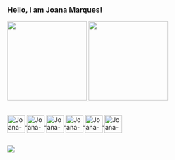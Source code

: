 ### Hello, I am Joana Marques!


<div> 
    <a href="https://github.com/joanapmarq">
    <image height="180em" src="https://github-readme-stats.vercel.app/api?username=joanapmarq&show_icons=true&theme=radical&include_all_commits=true&count_private=true"/>
      <image height="180em" src="https://github-readme-stats.vercel.app/api/top-langs/?username=joanapmarq&layout=compact&langs_count=16&theme=radical"/>
</div>
  
  ##

<div style="display: inline_block">   
  
  <img align="center" alt="Joana-Java" heigth="30" width= "40" src="https://cdn.jsdelivr.net/gh/devicons/devicon/icons/java/java-original.svg" />
  <img align="center" alt="Joana-C" heigth="30" width= "40" src="https://cdn.jsdelivr.net/gh/devicons/devicon/icons/c/c-original.svg" />
  <img align="center" alt="Joana-python" heigth="30" width= "40" src="https://cdn.jsdelivr.net/gh/devicons/devicon/icons/python/python-original.svg" />
  <img align="center" alt="Joana-html" heigth="30" width= "40" src="https://cdn.jsdelivr.net/gh/devicons/devicon/icons/html5/html5-original.svg" />
  <img align="center" alt="Joana-JS" heigth="30" width= "40" src="https://cdn.jsdelivr.net/gh/devicons/devicon/icons/javascript/javascript-original.svg" />
  <img align="center" alt="Joana-Css" heigth="30" width= "40" src="https://cdn.jsdelivr.net/gh/devicons/devicon/icons/css3/css3-original.svg" />
  
</div>
  
  ##
  
<div>

  <a href="www.linkedin.com/in/joana-marques-419451195" target="_blank"><img src="https://img.shields.io/badge/LinkedIn-0077B5?style=for-the-badge&logo=linkedin&logoColor=white"></a>
</div>
      
